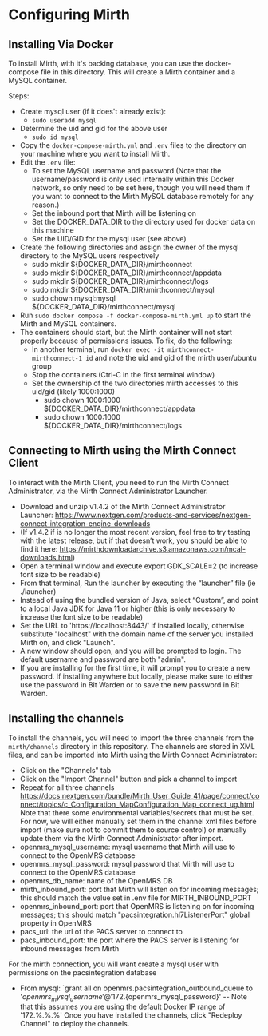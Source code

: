 
# Configuring Mirth

## Installing Via Docker

To install Mirth, with it's backing database, you can use the docker-compose file in this directory.  This will create a Mirth container and a MySQL container.  

Steps:
- Create mysql user (if it does't already exist):
  - `sudo useradd mysql`
- Determine the uid and gid for the above user
  - `sudo id mysql`
- Copy the `docker-compose-mirth.yml` and `.env` files to the directory on your machine where you want to install Mirth.
- Edit the `.env` file:
  - To set the MySQL username and password (Note that the username/password is only used internally within this Docker network, so only need to be set here, though you will need them if you want to connect to the Mirth MySQL database remotely for any reason.)
  - Set the inbound port that Mirth will be listening on
  - Set the DOCKER_DATA_DIR to the directory used for docker data on this machine
  - Set the UID/GID for the mysql user (see above)
- Create the following directories and assign the owner of the mysql directory to the MySQL users respectively
  - sudo mkdir ${DOCKER_DATA_DIR}/mirthconnect
  - sudo mkdir ${DOCKER_DATA_DIR}/mirthconnect/appdata
  - sudo mkdir ${DOCKER_DATA_DIR}/mirthconnect/logs
  - sudo mkdir ${DOCKER_DATA_DIR}/mirthconnect/mysql
  - sudo chown mysql:mysql ${DOCKER_DATA_DIR}/mirthconnect/mysql
- Run `sudo docker compose -f docker-compose-mirth.yml up` to start the Mirth and MySQL containers.
- The containers should start, but the Mirth container will not start properly because of permissions issues.  To fix, do the following:
  - In another terminal, run `docker exec -it mirthconnect-mirthconnect-1 id` and note the uid and gid of the mirth user/ubuntu group
  - Stop the containers (Ctrl-C in the first terminal window)
  - Set the ownership of the two directories mirth accesses to this uid/gid (likely 1000:1000)
    - sudo chown 1000:1000 ${DOCKER_DATA_DIR}/mirthconnect/appdata
    - sudo chown 1000:1000 ${DOCKER_DATA_DIR}/mirthconnect/logs


## Connecting to Mirth using the Mirth Connect Client

To interact with the Mirth Client, you need to run the Mirth Connect Administrator, via the Mirth Connect Administrator Launcher.

- Download and unzip v1.4.2 of the Mirth Connect Administrator Launcher: https://www.nextgen.com/products-and-services/nextgen-connect-integration-engine-downloads
- (If v1.4.2 if is no longer the most recent version, feel free to try testing with the latest release, but if that doesn’t work, you should be able to find it here: https://mirthdownloadarchive.s3.amazonaws.com/mcal-downloads.html)
- Open a terminal window and execute export GDK_SCALE=2 (to increase font size to be readable)
- From that terminal, Run the launcher by executing the “launcher” file (ie ./launcher) 
- Instead of using the bundled version of Java, select “Custom”, and point to a local Java JDK for Java 11 or higher (this is only necessary to increase the font size to be readable)
- Set the URL to 'https://localhost:8443/' if installed locally, otherwise substitute "localhost" with the domain name of the server you installed Mirth on, and click "Launch".
- A new window should open, and you will be prompted to login. The default username and password are both "admin".
- If you are installing for the first time, it will prompt you to create a new password.  If installing anywhere but locally, please make sure to either use the password in Bit Warden or to save the new password in Bit Warden.

## Installing the channels

To install the channels, you will need to import the three channels from the `mirth/channels` directory in this repository.  The channels are stored in XML files, and can be imported into Mirth using the Mirth Connect Administrator:
- Click on the "Channels" tab
- Click on the "Import Channel" button and pick a channel to import
- Repeat for all three channels
https://docs.nextgen.com/bundle/Mirth_User_Guide_41/page/connect/connect/topics/c_Configuration_MapConfiguration_Map_connect_ug.html
Note that there some environmental variables/secrets that must be set.  For now, we will either manually set them in the channel xml files before import (make sure not to commit them to source control) or manually update them via the Mirth Connect Administrator after import.
- openmrs_mysql_username: mysql username that Mirth will use to connect to the OpenMRS database
- openmrs_mysql_password: mysql password that Mirth will use to connect to the OpenMRS database
- openmrs_db_name: name of the OpenMRS DB
- mirth_inbound_port: port that Mirth will listen on for incoming messages; this should match the value set in .env file for MIRTH_INBOUND_PORT
- openmrs_inbound_port: port that OpenMRS is listening on for incoming messages; this should match "pacsintegration.hl7ListenerPort" global property in OpenMRS
- pacs_url: the url of the PACS server to connect to
- pacs_inbound_port: the port where the PACS server is listening for inbound messages from Mirth

For the mirth connection, you will want create a mysql user with permissions on the pacsintegration database
- From mysql: `grant all on openmrs.pacsintegration_outbound_queue to '${openmrs_mysql_username}'@'172.%.%.%' identified by '${openmrs_mysql_password}'
-- Note that this assumes you are using the default Docker IP range of '172.%.%.%'
Once you have installed the channels, click "Redeploy Channel" to deploy the channels.